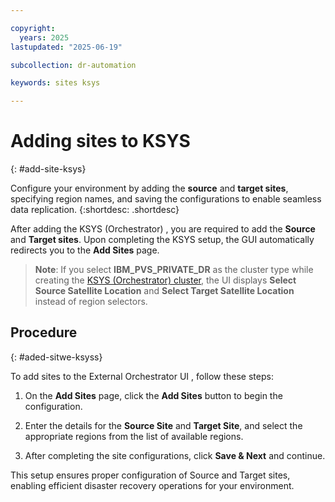 ```yaml
---

copyright:
  years: 2025
lastupdated: "2025-06-19"

subcollection: dr-automation

keywords: sites ksys

---
```


# Adding sites to KSYS
{: #add-site-ksys}

Configure your environment by adding the **source** and **target sites**, specifying region names, and saving the configurations to enable seamless data replication.
{:shortdesc: .shortdesc}

After adding the KSYS (Orchestrator) , you are required to add the **Source** and **Target sites**. Upon completing the KSYS setup, the GUI automatically redirects you to the **Add Sites** page.

> **Note**: If you select **IBM_PVS_PRIVATE_DR** as the cluster type while creating the [KSYS (Orchestrator) cluster](/docs/dr-automation-powervs?topic=dr-automation-powervs-create-orch-ksys), the UI displays **Select Source Satellite Location** and **Select Target Satellite Location** instead of region selectors.

## Procedure
{: #aded-sitwe-ksyss}

To add sites to the External Orchestrator UI , follow these steps:

1. On the **Add Sites** page, click the **Add Sites** button to begin the configuration.

2. Enter the details for the **Source Site** and **Target Site**, and select the appropriate regions from the list of available regions.

3. After completing the site configurations, click **Save & Next** and continue.

This setup ensures proper configuration of Source and Target sites, enabling efficient disaster recovery operations for your environment.
